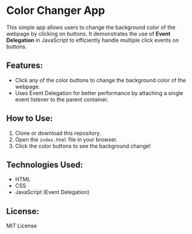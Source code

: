 
# Color Changer App

This simple app allows users to change the background color of the webpage by clicking on buttons. It demonstrates the use of **Event Delegation** in JavaScript to efficiently handle multiple click events on buttons.

## Features:
- Click any of the color buttons to change the background color of the webpage.
- Uses Event Delegation for better performance by attaching a single event listener to the parent container.

## How to Use:
1. Clone or download this repository.
2. Open the `index.html` file in your browser.
3. Click the color buttons to see the background change!

## Technologies Used:
- HTML
- CSS
- JavaScript (Event Delegation)

## License:
MIT License
